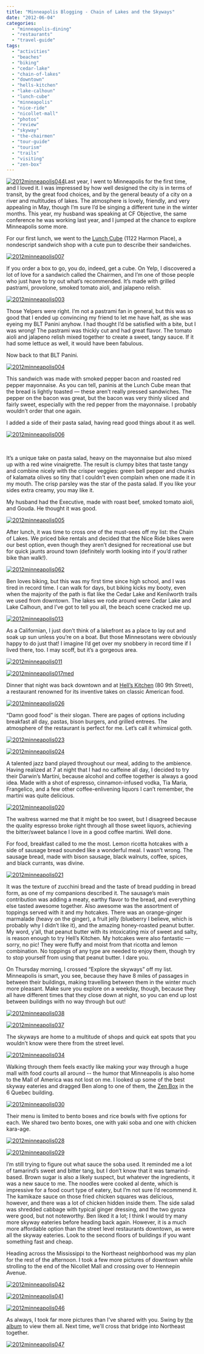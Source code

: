 ```yaml
---
title: "Minneapolis Blogging - Chain of Lakes and the Skyways"
date: "2012-06-04"
categories:
  - "minneapolis-dining"
  - "restaurants"
  - "travel-guide"
tags:
  - "activities"
  - "beaches"
  - "biking"
  - "cedar-lake"
  - "chain-of-lakes"
  - "downtown"
  - "hells-kitchen"
  - "lake-calhoun"
  - "lunch-cube"
  - "minneapolis"
  - "nice-ride"
  - "nicollet-mall"
  - "photos"
  - "review"
  - "skyway"
  - "the-chairmen"
  - "tour-guide"
  - "tourism"
  - "trails"
  - "visiting"
  - "zen-box"
---
```


[![](http://s3.amazonaws.com/thegourmez-wpmedia/2012/05/2012minneapolis044.jpg "2012minneapolis044")](http://s3.amazonaws.com/thegourmez-wpmedia/2012/05/2012minneapolis044.jpg)Last year, I went to Minneapolis for the first time, and I loved it. I was impressed by how well designed the city is in terms of transit, by the great food choices, and by the general beauty of a city on a river and multitudes of lakes. The atmosphere is lovely, friendly, and very appealing in May, though I’m sure I’d be singing a different tune in the winter months. This year, my husband was speaking at CF Objective, the same conference he was working last year, and I jumped at the chance to explore Minneapolis some more.

For our first lunch, we went to the [Lunch Cube](http://www.thelunchcube.com/) (1122 Harmon Place), a nondescript sandwich shop with a cute pun to describe their sandwiches.

[![](http://s3.amazonaws.com/thegourmez-wpmedia/2012/05/2012minneapolis007.jpg "2012minneapolis007")](http://s3.amazonaws.com/thegourmez-wpmedia/2012/05/2012minneapolis007.jpg)

If you order a box to go, you do, indeed, get a cube. On Yelp, I discovered a lot of love for a sandwich called the Chairmen, and I’m one of those people who just have to try out what’s recommended. It’s made with grilled pastrami, provolone, smoked tomato aioli, and jalapeno relish.

[![](http://s3.amazonaws.com/thegourmez-wpmedia/2012/05/2012minneapolis003.jpg "2012minneapolis003")](http://s3.amazonaws.com/thegourmez-wpmedia/2012/05/2012minneapolis003.jpg)

Those Yelpers were right. I’m not a pastrami fan in general, but this was so good that I ended up convincing my friend to let me have half, as she was eyeing my BLT Panini anyhow. I had thought I’d be satisfied with a bite, but I was wrong! The pastrami was thickly cut and had great flavor. The tomato aioli and jalapeno relish mixed together to create a sweet, tangy sauce. If it had some lettuce as well, it would have been fabulous.

Now back to that BLT Panini.

[![](http://s3.amazonaws.com/thegourmez-wpmedia/2012/05/2012minneapolis004.jpg "2012minneapolis004")](http://s3.amazonaws.com/thegourmez-wpmedia/2012/05/2012minneapolis004.jpg)

This sandwich was made with smoked pepper bacon and roasted red pepper mayonnaise. As you can tell, paninis at the Lunch Cube mean that the bread is lightly toasted — these aren’t really pressed sandwiches. The pepper on the bacon was great, but the bacon was very thinly sliced and fairly sweet, especially with the red pepper from the mayonnaise. I probably wouldn’t order that one again.

I added a side of their pasta salad, having read good things about it as well.

[![](http://s3.amazonaws.com/thegourmez-wpmedia/2012/05/2012minneapolis006.jpg "2012minneapolis006")](http://s3.amazonaws.com/thegourmez-wpmedia/2012/05/2012minneapolis006.jpg)

 

It’s a unique take on pasta salad, heavy on the mayonnaise but also mixed up with a red wine vinaigrette. The result is clumpy bites that taste tangy and combine nicely with the crisper veggies: green bell pepper and chunks of kalamata olives so tiny that I couldn’t even complain when one made it in my mouth. The crisp parsley was the star of the pasta salad. If you like your sides extra creamy, you may like it.

My husband had the Executive, made with roast beef, smoked tomato aioli, and Gouda. He thought it was good.

[![](http://s3.amazonaws.com/thegourmez-wpmedia/2012/05/2012minneapolis005.jpg "2012minneapolis005")](http://s3.amazonaws.com/thegourmez-wpmedia/2012/05/2012minneapolis005.jpg)

After lunch, it was time to cross one of the must-sees off my list: the Chain of Lakes. We priced bike rentals and decided that the Nice Ride bikes were our best option, even though they aren’t designed for recreational use but for quick jaunts around town (definitely worth looking into if you’d rather bike than walk!).

[![](http://s3.amazonaws.com/thegourmez-wpmedia/2012/05/2012minneapolis062.jpg "2012minneapolis062")](http://s3.amazonaws.com/thegourmez-wpmedia/2012/05/2012minneapolis062.jpg)

Ben loves biking, but this was my first time since high school, and I was tired in record time. I can walk for days, but biking kicks my booty, even when the majority of the path is flat like the Cedar Lake and Kenilworth trails we used from downtown. The lakes we rode around were Cedar Lake and Lake Calhoun, and I’ve got to tell you all, the beach scene cracked me up.

[![](http://s3.amazonaws.com/thegourmez-wpmedia/2012/05/2012minneapolis013.jpg "2012minneapolis013")](http://s3.amazonaws.com/thegourmez-wpmedia/2012/05/2012minneapolis013.jpg)

As a Californian, I just don’t think of a lakefront as a place to lay out and soak up sun unless you’re on a boat. But those Minnesotans were obviously happy to do just that! I imagine I’d get over my snobbery in record time if I lived there, too. I may scoff, but it’s a gorgeous area.

[![](http://s3.amazonaws.com/thegourmez-wpmedia/2012/05/2012minneapolis011.jpg "2012minneapolis011")](http://s3.amazonaws.com/thegourmez-wpmedia/2012/05/2012minneapolis011.jpg)




<div class="caption">

[![](http://s3.amazonaws.com/thegourmez-wpmedia/2012/05/2012minneapolis017med-1024x190.jpg "2012minneapolis017med")](http://s3.amazonaws.com/thegourmez-wpmedia/2012/05/2012minneapolis017med.jpg)</div>


Dinner that night was back downtown and at [Hell’s Kitchen](http://www.hellskitcheninc.com/) (80 9th Street), a restaurant renowned for its inventive takes on classic American food.

[![](http://s3.amazonaws.com/thegourmez-wpmedia/2012/05/2012minneapolis026.jpg "2012minneapolis026")](http://s3.amazonaws.com/thegourmez-wpmedia/2012/05/2012minneapolis026.jpg)

“Damn good food” is their slogan. There are pages of options including breakfast all day, pastas, bison burgers, and grilled entrees. The atmosphere of the restaurant is perfect for me. Let’s call it whimsical goth.

[![](http://s3.amazonaws.com/thegourmez-wpmedia/2012/05/2012minneapolis023.jpg "2012minneapolis023")](http://s3.amazonaws.com/thegourmez-wpmedia/2012/05/2012minneapolis023.jpg)

[![](http://s3.amazonaws.com/thegourmez-wpmedia/2012/05/2012minneapolis024.jpg "2012minneapolis024")](http://s3.amazonaws.com/thegourmez-wpmedia/2012/05/2012minneapolis024.jpg)

A talented jazz band played throughout our meal, adding to the ambience. Having realized at 7 at night that I had no caffeine all day, I decided to try their Darwin’s Martini, because alcohol and coffee together is always a good idea. Made with a shot of espresso, cinnamon-infused vodka, Tia Maria, Frangelico, and a few other coffee-enlivening liquors I can’t remember, the martini was quite delicious.

[![](http://s3.amazonaws.com/thegourmez-wpmedia/2012/05/2012minneapolis020.jpg "2012minneapolis020")](http://s3.amazonaws.com/thegourmez-wpmedia/2012/05/2012minneapolis020.jpg)

The waitress warned me that it might be too sweet, but I disagreed because the quality espresso broke right through all those sweet liquors, achieving the bitter/sweet balance I love in a good coffee martini. Well done.

For food, breakfast called to me the most. Lemon ricotta hotcakes with a side of sausage bread sounded like a wonderful meal. I wasn’t wrong. The sausage bread, made with bison sausage, black walnuts, coffee, spices, and black currants, was divine.

[![](http://s3.amazonaws.com/thegourmez-wpmedia/2012/05/2012minneapolis021.jpg "2012minneapolis021")](http://s3.amazonaws.com/thegourmez-wpmedia/2012/05/2012minneapolis021.jpg)

It was the texture of zucchini bread and the taste of bread pudding in bread form, as one of my companions described it. The sausage’s main contribution was adding a meaty, earthy flavor to the bread, and everything else tasted awesome together. Also awesome was the assortment of toppings served with it and my hotcakes. There was an orange-ginger marmalade (heavy on the ginger), a fruit jelly (blueberry I believe, which is probably why I didn’t like it), and the amazing honey-roasted peanut butter. My word, y’all, that peanut butter with its intoxicating mix of sweet and salty, is reason enough to try Hell’s Kitchen. My hotcakes were also fantastic — sorry, no pic! They were fluffy and moist from that ricotta and lemon combination. No toppings of any type are needed to enjoy them, though try to stop yourself from using that peanut butter. I dare you.

On Thursday morning, I crossed “Explore the skyways” off my list. Minneapolis is smart, you see, because they have 8 miles of passages in between their buildings, making travelling between them in the winter much more pleasant. Make sure you explore on a weekday, though, because they all have different times that they close down at night, so you can end up lost between buildings with no way through but out!




<div class="caption">

[![](http://s3.amazonaws.com/thegourmez-wpmedia/2012/05/2012minneapolis038.jpg "2012minneapolis038")](http://s3.amazonaws.com/thegourmez-wpmedia/2012/05/2012minneapolis038.jpg)</div>





<div class="caption">

[![](http://s3.amazonaws.com/thegourmez-wpmedia/2012/05/2012minneapolis037.jpg "2012minneapolis037")](http://s3.amazonaws.com/thegourmez-wpmedia/2012/05/2012minneapolis037.jpg)</div>


The skyways are home to a multitude of shops and quick eat spots that you wouldn’t know were there from the street level.




<div class="caption">

[![](http://s3.amazonaws.com/thegourmez-wpmedia/2012/05/2012minneapolis034.jpg "2012minneapolis034")](http://s3.amazonaws.com/thegourmez-wpmedia/2012/05/2012minneapolis034.jpg)</div>


Walking through them feels exactly like making your way through a huge mall with food courts all around -- the humor that Minneapolis is also home to the Mall of America was not lost on me. I looked up some of the best skyway eateries and dragged Ben along to one of them, the [Zen Box](http://www.zen-box.com/?sPage=lunch_menu&adv1=1) in the 6 Quebec building.

[![](http://s3.amazonaws.com/thegourmez-wpmedia/2012/05/2012minneapolis030.jpg "2012minneapolis030")](http://s3.amazonaws.com/thegourmez-wpmedia/2012/05/2012minneapolis030.jpg)

Their menu is limited to bento boxes and rice bowls with five options for each. We shared two bento boxes, one with yaki soba and one with chicken kara-age.

[![](http://s3.amazonaws.com/thegourmez-wpmedia/2012/05/2012minneapolis028.jpg "2012minneapolis028")](http://s3.amazonaws.com/thegourmez-wpmedia/2012/05/2012minneapolis028.jpg)

[![](http://s3.amazonaws.com/thegourmez-wpmedia/2012/05/2012minneapolis029.jpg "2012minneapolis029")](http://s3.amazonaws.com/thegourmez-wpmedia/2012/05/2012minneapolis029.jpg)

I’m still trying to figure out what sauce the soba used. It reminded me a lot of tamarind’s sweet and bitter tang, but I don’t know that it was tamarind-based. Brown sugar is also a likely suspect, but whatever the ingredients, it was a new sauce to me. The noodles were cooked al dente, which is impressive for a food court type of eatery, but I’m not sure I’d recommend it. The kamikaze sauce on those fried chicken squares was delicious, however, and there was a lot of chicken hidden inside them. The side salad was shredded cabbage with typical ginger dressing, and the two gyoza were good, but not noteworthy. Ben liked it a lot; I think I would try many more skyway eateries before heading back again. However, it is a much more affordable option than the street level restaurants downtown, as were all the skyway eateries. Look to the second floors of buildings if you want something fast and cheap.

Heading across the Mississippi to the Northeast neighborhood was my plan for the rest of the afternoon. I took a few more pictures of downtown while strolling to the end of the Nicollet Mall and crossing over to Hennepin Avenue.




<div class="caption">

[![](http://s3.amazonaws.com/thegourmez-wpmedia/2012/05/2012minneapolis042.jpg "2012minneapolis042")](http://s3.amazonaws.com/thegourmez-wpmedia/2012/05/2012minneapolis042.jpg)</div>





<div class="caption">

[![](http://s3.amazonaws.com/thegourmez-wpmedia/2012/05/2012minneapolis041.jpg "2012minneapolis041")](http://s3.amazonaws.com/thegourmez-wpmedia/2012/05/2012minneapolis041.jpg)</div>





<div class="caption">

[![](http://s3.amazonaws.com/thegourmez-wpmedia/2012/05/2012minneapolis046.jpg "2012minneapolis046")](http://s3.amazonaws.com/thegourmez-wpmedia/2012/05/2012minneapolis046.jpg)</div>


As always, I took far more pictures than I've shared with you. Swing by [the album](https://www.facebook.com/media/set/?set=a.10150832997214607.405315.567409606&type=3 "Facebook Album") to view them all. Next time, we'll cross that bridge into Northeast together.




<div class="caption">

[![](http://s3.amazonaws.com/thegourmez-wpmedia/2012/05/2012minneapolis047.jpg "2012minneapolis047")](http://s3.amazonaws.com/thegourmez-wpmedia/2012/05/2012minneapolis047.jpg)</div>

